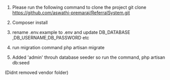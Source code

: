
1. Please run the following command to clone the project
  git clone https://github.com/aswathi-premaraj/ReferralSystem.git
2. Composer install

3. rename .env.example to .env and update DB_DATABASE ,DB_USERNAME,DB_PASSWORD etc

4. run migration command
   php artisan migrate

5. Added 'admin' throuh database seeder so run the command,
   php artisan db:seed

(Didnt removed vendor folder)